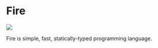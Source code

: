 # Fire

<img src="https://i.imgur.com/SSYGMnA.png"/>

Fire is simple, fast, statically-typed programming language.
